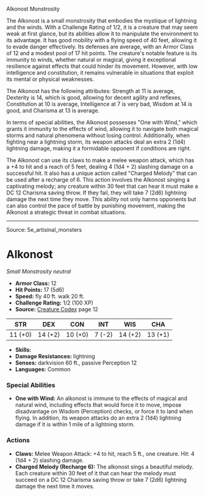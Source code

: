 <MonsterName/>Alkonost</MonsterName>
<CreatureType/>Monstrosity</CreatureType>

<summary>The Alkonost is a small monstrosity that embodies the mystique of lightning and the winds. With a Challenge Rating of 1/2, it is a creature that may seem weak at first glance, but its abilities allow it to manipulate the environment to its advantage. It has good mobility with a flying speed of 40 feet, allowing it to evade danger effectively. Its defenses are average, with an Armor Class of 12 and a modest pool of 17 hit points. The creature's notable feature is its immunity to winds, whether natural or magical, giving it exceptional resilience against effects that could hinder its movement. However, with low intelligence and constitution, it remains vulnerable in situations that exploit its mental or physical weaknesses.</summary>

<detail>

The Alkonost has the following attributes: Strength at 11 is average, Dexterity is 14, which is good, allowing for decent agility and reflexes, Constitution at 10 is average, Intelligence at 7 is very bad, Wisdom at 14 is good, and Charisma at 13 is average. 

In terms of special abilities, the Alkonost possesses "One with Wind," which grants it immunity to the effects of wind, allowing it to navigate both magical storms and natural phenomena without losing control. Additionally, when fighting near a lightning storm, its weapon attacks deal an extra 2 (1d4) lightning damage, making it a formidable opponent if conditions are right.

The Alkonost can use its claws to make a melee weapon attack, which has a +4 to hit and a reach of 5 feet, dealing 4 (1d4 + 2) slashing damage on a successful hit. It also has a unique action called "Charged Melody" that can be used after a recharge of 6. This action involves the Alkonost singing a captivating melody; any creature within 30 feet that can hear it must make a DC 12 Charisma saving throw. If they fail, they will take 7 (2d6) lightning damage the next time they move. This ability not only harms opponents but can also control the pace of battle by punishing movement, making the Alkonost a strategic threat in combat situations.</detail>



---

Source: 5e_artisinal_monsters

# Alkonost

*Small* *Monstrosity* *neutral*

- **Armor Class:** 12
- **Hit Points:** 17 (5d6)
- **Speed:** fly 40 ft. walk 20 ft.
- **Challenge Rating:** 1/2 (100 XP)
- **Source:** [Creature Codex](https://koboldpress.com/kpstore/product/creature-codex-for-5th-edition-dnd) page 12

| STR | DEX | CON | INT | WIS | CHA |
| --- | --- | --- | --- | --- | --- |
| 11 (+0) | 14 (+2) | 10 (+0) | 7 (-2) | 14 (+2) | 13 (+1) |

- **Skills:** 
- **Damage Resistances:** lightning
- **Senses:** darkvision 60 ft., passive Perception 12
- **Languages:** Common

### Special Abilities

- **One with Wind:** An alkonost is immune to the effects of magical and natural wind, including effects that would force it to move, impose disadvantage on Wisdom (Perception) checks, or force it to land when flying. In addition, its weapon attacks do an extra 2 (1d4) lightning damage if it is within 1 mile of a lightning storm.

### Actions

- **Claws:** Melee Weapon Attack: +4 to hit, reach 5 ft., one creature. Hit: 4 (1d4 + 2) slashing damage.
- **Charged Melody (Recharge 6):** The alkonost sings a beautiful melody. Each creature within 30 feet of it that can hear the melody must succeed on a DC 12 Charisma saving throw or take 7 (2d6) lightning damage the next time it moves.




